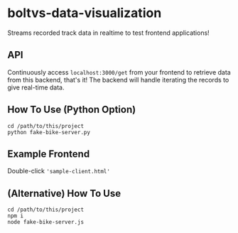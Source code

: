# boltvs-data-visualization
Streams recorded track data in realtime to test frontend applications!

## API
Continuously access `localhost:3000/get` from your frontend to retrieve data from this backend, that's it! The backend will handle iterating the records to give real-time data.

## How To Use (Python Option)
```
cd /path/to/this/project
python fake-bike-server.py
```

## Example Frontend
Double-click `'sample-client.html'`

## (Alternative) How To Use
```
cd /path/to/this/project
npm i 
node fake-bike-server.js
```

